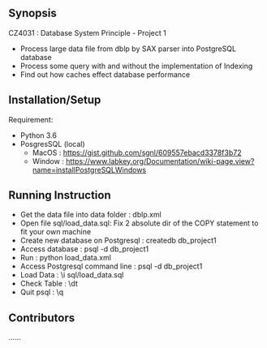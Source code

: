 ## Synopsis
CZ4031 : Database System Principle - Project 1
- Process large data file from dblp by SAX parser into PostgreSQL database
- Process some query with and without the implementation of Indexing
- Find out how caches effect database performance

## Installation/Setup
Requirement:
- Python 3.6
- PosgresSQL (local)
	+ MacOS : https://gist.github.com/sgnl/609557ebacd3378f3b72
	+ Window : https://www.labkey.org/Documentation/wiki-page.view?name=installPostgreSQLWindows

## Running Instruction
- Get the data file into data folder : dblp.xml
- Open file sql/load_data.sql: Fix 2 absolute dir of the COPY statement to fit your own machine
- Create new database on Postgresql : createdb db_project1
- Access database : psql -d db_project1
- Run : python load_data.xml
- Access Postgresql command line : psql -d db_project1
- Load Data : \i sql/load_data.sql
- Check Table : \dt 
- Quit psql : \q

## Contributors
......
